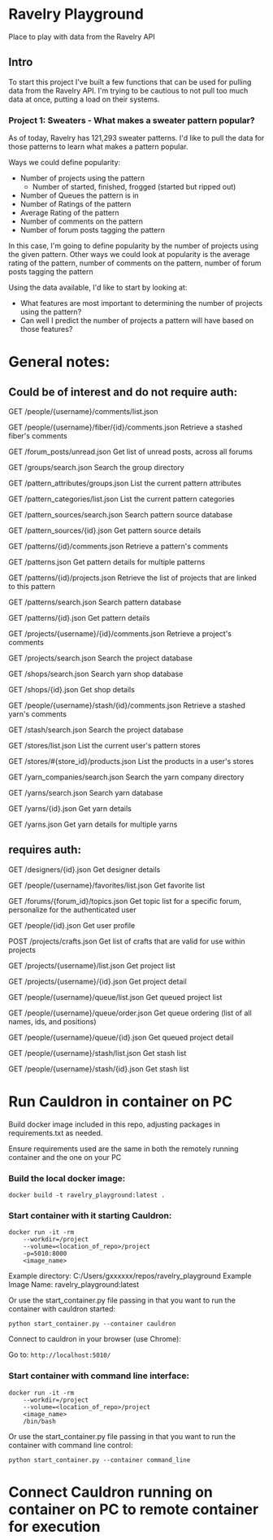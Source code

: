 # Ravelry Playground
Place to play with data from the Ravelry API

## Intro
To start this project I've built a few functions that can be used for pulling 
data from the Ravelry API. I'm trying to be cautious to not pull too much data 
at once, putting a load on their systems. 

### Project 1: Sweaters - What makes a sweater pattern popular?
As of today, Ravelry has 121,293 sweater patterns. I'd like to pull the data 
for those patterns to learn what makes a pattern popular. 

Ways we could define popularity:
- Number of projects using the pattern
    - Number of started, finished, frogged (started but ripped out)
- Number of Queues the pattern is in
- Number of Ratings of the pattern
- Average Rating of the pattern
- Number of comments on the pattern
- Number of forum posts tagging the pattern

In this case, I'm going to define popularity by the number of projects 
using the given pattern. Other ways we could look at popularity is the average 
rating of the pattern, number of comments on the pattern, number of forum 
posts tagging the pattern

Using the data available, I'd like to start by looking at:
- What features are most important to determining the number of projects 
  using the pattern?
- Can well I predict the number of projects a pattern will have based on those 
  features?

# General notes: 

## Could be of interest and do not require auth:
GET /people/{username}/comments/list.json

GET /people/{username}/fiber/{id}/comments.json
Retrieve a stashed fiber's comments

GET /forum_posts/unread.json
Get list of unread posts, across all forums

GET /groups/search.json
Search the group directory

GET /pattern_attributes/groups.json
List the current pattern attributes

GET /pattern_categories/list.json
List the current pattern categories

GET /pattern_sources/search.json
Search pattern source database

GET /pattern_sources/{id}.json
Get pattern source details

GET /patterns/{id}/comments.json
Retrieve a pattern's comments

GET /patterns.json
Get pattern details for multiple patterns

GET /patterns/{id}/projects.json
Retrieve the list of projects that are linked to this pattern

GET /patterns/search.json
Search pattern database

GET /patterns/{id}.json
Get pattern details

GET /projects/{username}/{id}/comments.json
Retrieve a project's comments

GET /projects/search.json
Search the project database

GET /shops/search.json
Search yarn shop database

GET /shops/{id}.json
Get shop details

GET /people/{username}/stash/{id}/comments.json
Retrieve a stashed yarn's comments

GET /stash/search.json
Search the project database

GET /stores/list.json
List the current user's pattern stores

GET /stores/#{store_id}/products.json
List the products in a user's stores

GET /yarn_companies/search.json
Search the yarn company directory

GET /yarns/search.json
Search yarn database

GET /yarns/{id}.json
Get yarn details

GET /yarns.json
Get yarn details for multiple yarns



## requires auth:
GET /designers/{id}.json
Get designer details

GET /people/{username}/favorites/list.json
Get favorite list

GET /forums/{forum_id}/topics.json
Get topic list for a specific forum, personalize for the authenticated user

GET /people/{id}.json
Get user profile

POST /projects/crafts.json
Get list of crafts that are valid for use within projects

GET /projects/{username}/list.json
Get project list

GET /projects/{username}/{id}.json
Get project detail

GET /people/{username}/queue/list.json
Get queued project list

GET /people/{username}/queue/order.json
Get queue ordering (list of all names, ids, and positions)

GET /people/{username}/queue/{id}.json
Get queued project detail

GET /people/{username}/stash/list.json
Get stash list

GET /people/{username}/stash/{id}.json
Get stash list

# Run Cauldron in container on PC
Build docker image included in this repo, adjusting packages in 
requirements.txt as needed. 

Ensure requirements used are the same in both the remotely running container 
and the one on your PC

### Build the local docker image:

`docker build -t ravelry_playground:latest .`

### Start container with it starting Cauldron:

```
docker run -it -rm 
    --workdir=/project 
    --volume=<location_of_repo>/project 
    -p=5010:8000 
    <image_name>
```

Example directory: C:/Users/gxxxxxx/repos/ravelry_playground
Example Image Name: ravelry_playground:latest

Or use the start_container.py file passing in that you want to run the 
container with cauldron started:

`python start_container.py --container cauldron`

Connect to cauldron in your browser (use Chrome):

Go to:
`http://localhost:5010/`

### Start container with command line interface:
```
docker run -it -rm 
    --workdir=/project 
    --volume=<location_of_repo>/project 
    <image_name>
    /bin/bash
```

Or use the start_container.py file passing in that you want to run the 
container with command line control:

`python start_container.py --container command_line`

# Connect Cauldron running on container on PC to remote container for execution
